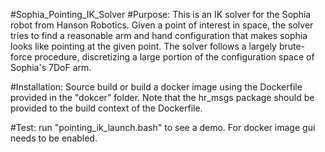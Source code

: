 #Sophia_Pointing_IK_Solver
#Purpose: This is an IK solver for the Sophia robot from Hanson Robotics. Given a point of interest in space, the solver tries to find a reasonable arm and hand configuration that makes sophia looks like pointing at the given point. The solver follows a largely brute-force procedure, discretizing a large portion of the configuration space of Sophia's 7DoF arm.

#Installation: Source build or build a docker image using the Dockerfile provided in the "dokcer" folder. Note that the hr_msgs package should be provided to the build context of the Dockerfile.

#Test: run "pointing_ik_launch.bash" to see a demo. For docker image gui needs to be enabled.